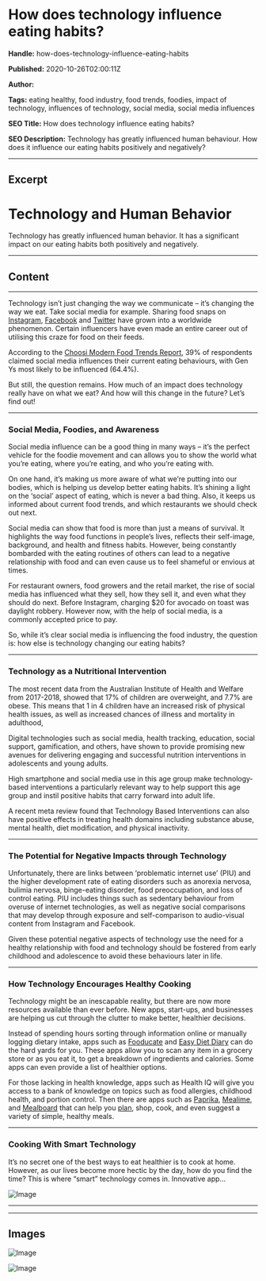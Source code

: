 # How does technology influence eating habits?

**Handle:** how-does-technology-influence-eating-habits

**Published:** 2020-10-26T02:00:11Z

**Author:**  

**Tags:** eating healthy, food industry, food trends, foodies, impact of technology, influences of technology, social media, social media influences

**SEO Title:** How does technology influence eating habits? 

**SEO Description:** Technology has greatly influenced human behaviour. How does it influence our eating habits positively and negatively? 

---

## Excerpt

# Technology and Human Behavior

Technology has greatly influenced human behavior. It has a significant impact on our eating habits both positively and negatively.

---

## Content

---

Technology isn’t just changing the way we communicate – it’s changing the way we eat. Take social media for example. Sharing food snaps on [Instagram](http://instagram.com/aidan_the_dietitian), [Facebook](https://idealnutrition.com.au/10-nutrition-facebook-pages-to-follow/) and [Twitter](https://idealnutrition.com.au/nutrition-on-twitter-starter-pack) have grown into a worldwide phenomenon. Certain influencers have even made an entire career out of utilising this craze for food on their feeds.

According to the [Choosi Modern Food Trends Report](https://www.choosi.com.au/blog/health-fitness/modern-food-trends), 39% of respondents claimed social media influences their current eating behaviours, with Gen Ys most likely to be influenced (64.4%).

But still, the question remains. How much of an impact does technology really have on what we eat? And how will this change in the future? Let’s find out!

---

### Social Media, Foodies, and Awareness

Social media influence can be a good thing in many ways – it’s the perfect vehicle for the foodie movement and can allows you to show the world what you’re eating, where you’re eating, and who you’re eating with.

On one hand, it’s making us more aware of what we’re putting into our bodies, which is helping us develop better eating habits. It’s shining a light on the ‘social’ aspect of eating, which is never a bad thing. Also, it keeps us informed about current food trends, and which restaurants we should check out next.

Social media can show that food is more than just a means of survival. It highlights the way food functions in people’s lives, reflects their self-image, background, and health and fitness habits. However, being constantly bombarded with the eating routines of others can lead to a negative relationship with food and can even cause us to feel shameful or envious at times.

For restaurant owners, food growers and the retail market, the rise of social media has influenced what they sell, how they sell it, and even what they should do next. Before Instagram, charging $20 for avocado on toast was daylight robbery. However now, with the help of social media, is a commonly accepted price to pay.

So, while it’s clear social media is influencing the food industry, the question is: how else is technology changing our eating habits?

---

### Technology as a Nutritional Intervention

The most recent data from the Australian Institute of Health and Welfare from 2017-2018, showed that 17% of children are overweight, and 7.7% are obese. This means that 1 in 4 children have an increased risk of physical health issues, as well as increased chances of illness and mortality in adulthood,

Digital technologies such as social media, health tracking, education, social support, gamification, and others, have shown to provide promising new avenues for delivering engaging and successful nutrition interventions in adolescents and young adults.

High smartphone and social media use in this age group make technology-based interventions a particularly relevant way to help support this age group and instil positive habits that carry forward into adult life.

A recent meta review found that Technology Based Interventions can also have positive effects in treating health domains including substance abuse, mental health, diet modification, and physical inactivity.

---

### The Potential for Negative Impacts through Technology

Unfortunately, there are links between ‘problematic internet use’ (PIU) and the higher development rate of eating disorders such as anorexia nervosa, bulimia nervosa, binge-eating disorder, food preoccupation, and loss of control eating. PIU includes things such as sedentary behaviour from overuse of internet technologies, as well as negative social comparisons that may develop through exposure and self-comparison to audio-visual content from Instagram and Facebook.

Given these potential negative aspects of technology use the need for a healthy relationship with food and technology should be fostered from early childhood and adolescence to avoid these behaviours later in life.

---

### How Technology Encourages Healthy Cooking

Technology might be an inescapable reality, but there are now more resources available than ever before. New apps, start-ups, and businesses are helping us cut through the clutter to make better, healthier decisions.

Instead of spending hours sorting through information online or manually logging dietary intake, apps such as [Fooducate](http://www.fooducate.com/) and [Easy Diet Diary](https://easydietdiary.com/) can do the hard yards for you. These apps allow you to scan any item in a grocery store or as you eat it, to get a breakdown of ingredients and calories. Some apps can even provide a list of healthier options.

For those lacking in health knowledge, apps such as Health IQ will give you access to a bank of knowledge on topics such as food allergies, childhood health, and portion control. Then there are apps such as [Paprika](https://www.paprikaapp.com/), [Mealime](https://www.mealime.com/), and [Mealboard](http://mealboard.com/) that can help you [plan](https://kitchenda.com/meal-planning/), shop, cook, and even suggest a variety of simple, healthy meals.

---

### Cooking With Smart Technology

It’s no secret one of the best ways to eat healthier is to cook at home. However, as our lives become more hectic by the day, how do you find the time? This is where “smart” technology comes in. Innovative app...

![Image](https://i.shgcdn.com/1f6d0526-7496-4986-a438-f43a13240b56/-/format/auto/-/preview/3000x3000/-/quality/lighter/)

---

---

## Images

![Image](undefined)

![Image](undefined)

